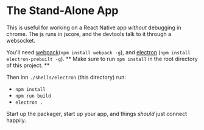 # The Stand-Alone App

This is useful for working on a React Native app *without* debugging in
chrome. The js runs in jscore, and the devtools talk to it through a
websocket.

You'll need [webpack](https://webpack.github.io/)(`npm install webpack -g`),
and [electron](http://electron.atom.io/#get-started) (`npm install electron-prebuilt -g`).
** Make sure to run `npm install` in the root directory of this project. **

Then inn `./shells/electron` (this directory) run:
- `npm install`
- `npm run build`
- `electron .`

Start up the packager, start up your app, and things *should* just connect
happily.
